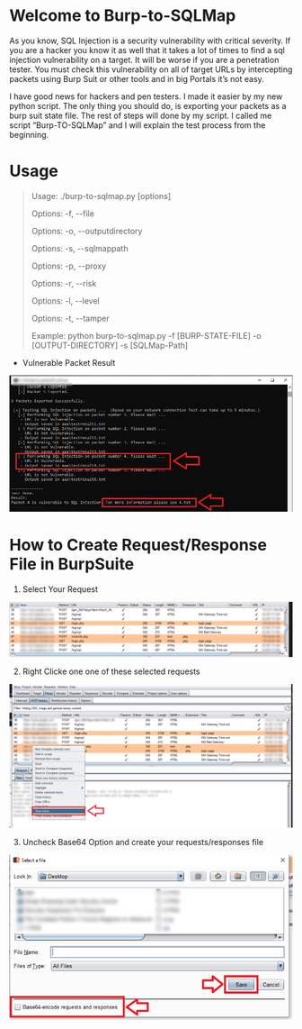 # Welcome to Burp-to-SQLMap

As you know, SQL Injection is a security vulnerability with critical severity. If you are a hacker you know it as well that it takes a lot of times to find a sql injection vulnerability on a target. It will be worse if you are a penetration tester. You must check this vulnerability on all of  target URLs by intercepting packets using Burp Suit or other tools and in big Portals it’s not easy.

I have good news for hackers and pen testers. I made it easier by my new python script. The only thing you should do, is exporting your packets as a burp suit state file. The rest of steps will done by my script. I called me script “Burp-TO-SQLMap” and I will explain the test process from the beginning.


# Usage

>  Usage: ./burp-to-sqlmap.py [options]
>  
>  Options: -f, --file               <BurpSuit State File>
>  
>  Options: -o, --outputdirectory    <Output Directory>
>  
>  Options: -s, --sqlmappath         <SqlMap Path>
>  
>  Options: -p, --proxy              <Use Proxy>
>  
>  Options: -r, --risk               <SqlMap Risk>
>  
>  Options: -l, --level              <SqlMap Level>
>  
>  Options: -t, --tamper             <SqlMap Tamper List>
>  
>   Example: python burp-to-sqlmap.py -f [BURP-STATE-FILE] -o [OUTPUT-DIRECTORY] -s [SQLMap-Path]

- Vulnerable Packet Result

![Create Request/Response File](https://raw.githubusercontent.com/Miladkhoshdel/burp-to-sqlmap/master/img/4.PNG)



# How to Create Request/Response File in BurpSuite

1) Select Your Request

![Create Request/Response File](https://raw.githubusercontent.com/Miladkhoshdel/burp-to-sqlmap/master/img/1.PNG)


2) Right Clicke one one of these selected requests

![Create Request/Response File](https://raw.githubusercontent.com/Miladkhoshdel/burp-to-sqlmap/master/img/2.PNG)


3) Uncheck Base64 Option and create your requests/responses file

![Create Request/Response File](https://raw.githubusercontent.com/Miladkhoshdel/burp-to-sqlmap/master/img/3.PNG)


